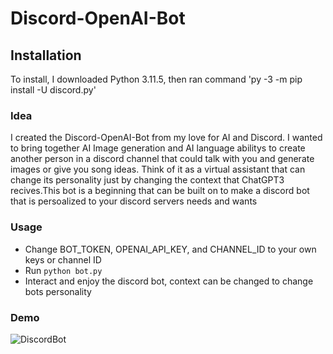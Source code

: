 # Discord-OpenAI-Bot

## Installation
To install, I downloaded Python 3.11.5, then ran command 'py -3 -m pip install -U discord.py'

### Idea
I created the Discord-OpenAI-Bot from my love for AI and Discord. I wanted to bring together AI Image generation and AI language abilitys to create another person in a discord channel that could talk with you and generate images or give you song ideas. Think of it as a virtual assistant that can change its personality just by changing the context that ChatGPT3 recives.This bot is a beginning that can be built on to make a discord bot that is persoalized to your discord servers needs and wants


### Usage
- Change BOT_TOKEN, OPENAI_API_KEY, and CHANNEL_ID to your own keys or channel ID
- Run `python bot.py`
- Interact and enjoy the discord bot, context can be changed to change bots personality

### Demo

![DiscordBot](https://github.com/Ahaboo/Discord-OpenAI-Bot/assets/97643309/02c73caf-f4d0-4f74-a309-17823d4c3b03)
